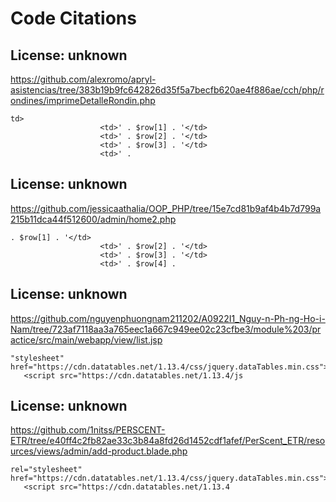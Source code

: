 # Code Citations

## License: unknown

https://github.com/alexromo/apryl-asistencias/tree/383b19b9fc642826d35f5a7becfb620ae4f886ae/cch/php/rondines/imprimeDetalleRondin.php

```
td>
                    <td>' . $row[1] . '</td>
                    <td>' . $row[2] . '</td>
                    <td>' . $row[3] . '</td>
                    <td>' .
```

## License: unknown

https://github.com/jessicaathalia/OOP_PHP/tree/15e7cd81b9af4b4b7d799a215b11dca44f512600/admin/home2.php

```
. $row[1] . '</td>
                    <td>' . $row[2] . '</td>
                    <td>' . $row[3] . '</td>
                    <td>' . $row[4] .
```

## License: unknown

https://github.com/nguyenphuongnam211202/A0922I1_Nguy-n-Ph-ng-Ho-i-Nam/tree/723af7118aa3a765eec1a667c949ee02c23cfbe3/module%203/practice/src/main/webapp/view/list.jsp

```
"stylesheet" href="https://cdn.datatables.net/1.13.4/css/jquery.dataTables.min.css">
   <script src="https://cdn.datatables.net/1.13.4/js
```

## License: unknown

https://github.com/1nitss/PERSCENT-ETR/tree/e40ff4c2fb82ae33c3b84a8fd26d1452cdf1afef/PerScent_ETR/resources/views/admin/add-product.blade.php

```
rel="stylesheet" href="https://cdn.datatables.net/1.13.4/css/jquery.dataTables.min.css">
   <script src="https://cdn.datatables.net/1.13.4
```

